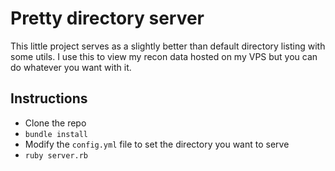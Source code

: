 # Pretty directory server

This little project serves as a slightly better than default directory listing with some utils. I use this to view my recon data hosted on my VPS but you can do whatever you want with it.

## Instructions

- Clone the repo
- `bundle install`
- Modify the `config.yml` file to set the directory you want to serve
- `ruby server.rb`
